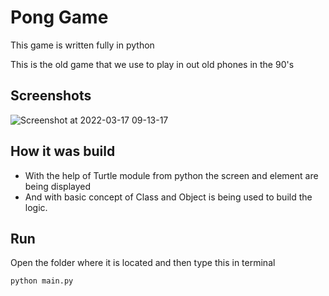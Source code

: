 # Pong Game 

This game is written fully in python 

This is the old game that we use to play in out old phones in the 90's

## Screenshots


![Screenshot at 2022-03-17 09-13-17](https://user-images.githubusercontent.com/96995340/158732689-108a41b5-438a-4f94-8113-abb2f5ffc208.png)


## How it was build

- With the help of Turtle module from python the screen and element are being displayed
- And with basic concept of Class and Object is being used to build the logic.

## Run

Open the folder where it is located and then type this in terminal

``` python
python main.py
```
